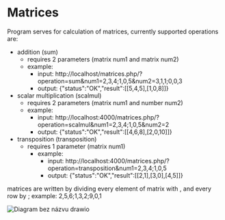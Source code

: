 # Matrices
Program serves for calculation of matrices, currently supported operations are:
- addition (sum)
  - requires 2 parameters (matrix num1 and matrix num2)
  - example:
    - input: http://localhost/matrices.php/?operation=sum&num1=2,3,4;1,0,5&num2=3,1,1;0,0,3
    - output: {"status":"OK","result":[[5,4,5],[1,0,8]]}
 - scalar multiplication (scalmul)
   - requires 2 parameters (matrix num1 and number num2)
   - example:
     - input: http://localhost:4000/matrices.php/?operation=scalmul&num1=2,3,4;1,0,5&num2=2
     - output: {"status":"OK","result":[[4,6,8],[2,0,10]]}
- transposition (transposition)
  - requires 1 parameter (matrix num1)
    - example:
      - input: http://localhost:4000/matrices.php/?operation=transposition&num1=2,3,4;1,0,5
      - output: {"status":"OK","result":[[2,1],[3,0],[4,5]]}

matrices are written by dividing every element of matrix with , and every row by ;
example: 2,5,6;1,3,2;9,0,1

![Diagram bez názvu drawio](https://user-images.githubusercontent.com/76948309/213501381-9d5115be-0e34-4211-8f98-c95f91109872.png)
